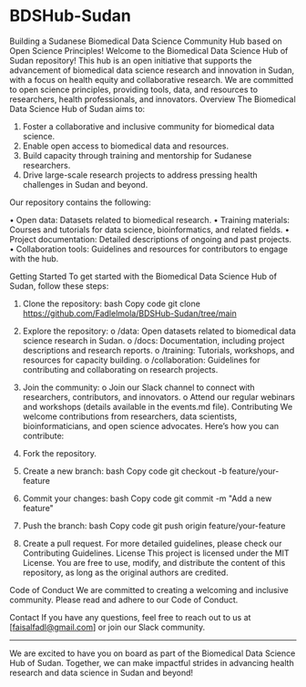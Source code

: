 # BDSHub-Sudan
Building a Sudanese Biomedical Data Science Community Hub based on Open Science Principles!
Welcome to the Biomedical Data Science Hub of Sudan repository! This hub is an open initiative that supports the advancement of biomedical data science research and innovation in Sudan, with a focus on health equity and collaborative research. We are committed to open science principles, providing tools, data, and resources to researchers, health professionals, and innovators.
Overview
The Biomedical Data Science Hub of Sudan aims to:

1. Foster a collaborative and inclusive community for biomedical data science.
2. Enable open access to biomedical data and resources.
3. Build capacity through training and mentorship for Sudanese researchers.
4.	Drive large-scale research projects to address pressing health challenges in Sudan and beyond.

Our repository contains the following:

•	Open data: Datasets related to biomedical research.
•	Training materials: Courses and tutorials for data science, bioinformatics, and related fields.
•	Project documentation: Detailed descriptions of ongoing and past projects.
•	Collaboration tools: Guidelines and resources for contributors to engage with the hub.

Getting Started
To get started with the Biomedical Data Science Hub of Sudan, follow these steps:
1.	Clone the repository:
bash
Copy code
git clone https://github.com/Fadlelmola/BDSHub-Sudan/tree/main

2.	Explore the repository:
o	/data: Open datasets related to biomedical data science research in Sudan.
o	/docs: Documentation, including project descriptions and research reports.
o	/training: Tutorials, workshops, and resources for capacity building.
o	/collaboration: Guidelines for contributing and collaborating on research projects.

3.	Join the community:
o	Join our Slack channel to connect with researchers, contributors, and innovators.
o	Attend our regular webinars and workshops (details available in the events.md file).
Contributing
We welcome contributions from researchers, data scientists, bioinformaticians, and open science advocates. Here’s how you can contribute:
1.	Fork the repository.
2.	Create a new branch:
bash
Copy code
git checkout -b feature/your-feature

3.	Commit your changes:
bash
Copy code
git commit -m "Add a new feature"

4.	Push the branch:
bash
Copy code
git push origin feature/your-feature

5.	Create a pull request.
For more detailed guidelines, please check our Contributing Guidelines.
License
This project is licensed under the MIT License. You are free to use, modify, and distribute the content of this repository, as long as the original authors are credited.

Code of Conduct
We are committed to creating a welcoming and inclusive community. Please read and adhere to our Code of Conduct.

Contact
If you have any questions, feel free to reach out to us at [faisalfadl@gmail.com] or join our Slack community.
________________________________________
We are excited to have you on board as part of the Biomedical Data Science Hub of Sudan. Together, we can make impactful strides in advancing health research and data science in Sudan and beyond!
